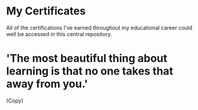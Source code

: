 # My Certificates
All of the certifications I've earned throughout my educational career could well be accessed in this central repository.

# 'The most beautiful thing about learning is that no one takes that away from you.' 
(Copy)
